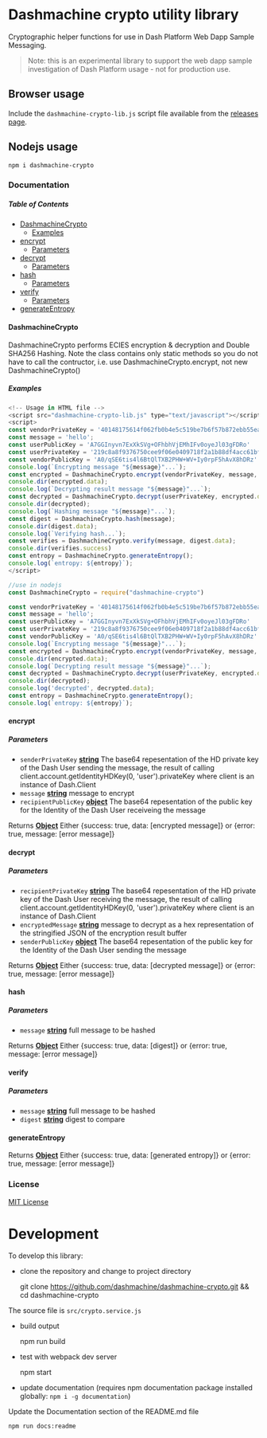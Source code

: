 # Dashmachine crypto utility library

Cryptographic helper functions for use in Dash Platform Web Dapp Sample Messaging.

> Note: this is an experimental library to support the web dapp sample investigation of Dash Platform usage - not for production use.

## Browser usage

Include the `dashmachine-crypto-lib.js` script file available from the [releases page](https://github.com/dashmachine/dashmachine-crypto/releases).

## Nodejs usage

    npm i dashmachine-crypto

### Documentation

<!-- Generated by documentation.js. Update this documentation by updating the source code. -->

##### Table of Contents

-   [DashmachineCrypto](#dashmachinecrypto)
    -   [Examples](#examples)
-   [encrypt](#encrypt)
    -   [Parameters](#parameters)
-   [decrypt](#decrypt)
    -   [Parameters](#parameters-1)
-   [hash](#hash)
    -   [Parameters](#parameters-2)
-   [verify](#verify)
    -   [Parameters](#parameters-3)
-   [generateEntropy](#generateentropy)

#### DashmachineCrypto

DashmachineCrypto performs ECIES encryption & decryption and Double SHA256 Hashing. Note the class contains only static methods so you do not have to call the contructor, i.e. use DashmachineCrypto.encrypt, not new DashmachineCrypto()

##### Examples

```javascript
<!-- Usage in HTML file -->
<script src="dashmachine-crypto-lib.js" type="text/javascript"></script>
<script>
const vendorPrivateKey = '40148175614f062fb0b4e5c519be7b6f57b872ebb55ea719376322fd12547bff'
const message = 'hello';
const userPublicKey = 'A7GGInyvn7ExXkSVg+OFhbhVjEMhIFv0oyeJl03gFDRo'
const userPrivateKey = '219c8a8f9376750cee9f06e0409718f2a1b88df4acc61bf9ed9cf252c8602768'
const vendorPublicKey = 'A0/qSE6tis4l6BtQlTXB2PHW+WV+Iy0rpF5hAvX8hDRz'
console.log(`Encrypting message "${message}"...`);
const encrypted = DashmachineCrypto.encrypt(vendorPrivateKey, message, userPublicKey);
console.dir(encrypted.data);
console.log(`Decrypting result message "${message}"...`);
const decrypted = DashmachineCrypto.decrypt(userPrivateKey, encrypted.data, vendorPublicKey);
console.dir(decrypted);
console.log(`Hashing message "${message}"...`);
const digest = DashmachineCrypto.hash(message);
console.dir(digest.data);
console.log(`Verifying hash...`);
const verifies = DashmachineCrypto.verify(message, digest.data);
console.dir(verifies.success)
const entropy = DashmachineCrypto.generateEntropy();
console.log(`entropy: ${entropy}`);
</script>
```

```javascript
//use in nodejs
const DashmachineCrypto = require("dashmachine-crypto")

const vendorPrivateKey = '40148175614f062fb0b4e5c519be7b6f57b872ebb55ea719376322fd12547bff'
const message = 'hello';
const userPublicKey = 'A7GGInyvn7ExXkSVg+OFhbhVjEMhIFv0oyeJl03gFDRo'
const userPrivateKey = '219c8a8f9376750cee9f06e0409718f2a1b88df4acc61bf9ed9cf252c8602768'
const vendorPublicKey = 'A0/qSE6tis4l6BtQlTXB2PHW+WV+Iy0rpF5hAvX8hDRz'
console.log(`Encrypting message "${message}"...`);
const encrypted = DashmachineCrypto.encrypt(vendorPrivateKey, message, userPublicKey);
console.dir(encrypted.data);
console.log(`Decrypting result message "${message}"...`);
const decrypted = DashmachineCrypto.decrypt(userPrivateKey, encrypted.data, vendorPublicKey);
console.dir(decrypted);
console.log('decrypted', decrypted.data);
const entropy = DashmachineCrypto.generateEntropy();
console.log(`entropy: ${entropy}`);
```

#### encrypt

##### Parameters

-   `senderPrivateKey` **[string](https://developer.mozilla.org/docs/Web/JavaScript/Reference/Global_Objects/String)** The base64 repesentation of the HD private key of the Dash User sending the message, the result of calling client.account.getIdentityHDKey(0, 'user').privateKey where client is an instance of Dash.Client
-   `message` **[string](https://developer.mozilla.org/docs/Web/JavaScript/Reference/Global_Objects/String)** message to encrypt
-   `recipientPublicKey` **[object](https://developer.mozilla.org/docs/Web/JavaScript/Reference/Global_Objects/Object)** The base64 repesentation of the public key for the Identity of the Dash User receiveing the message

Returns **[Object](https://developer.mozilla.org/docs/Web/JavaScript/Reference/Global_Objects/Object)** Either {success: true, data: [encrypted message]} or {error: true, message: [error message]}

#### decrypt

##### Parameters

-   `recipientPrivateKey` **[string](https://developer.mozilla.org/docs/Web/JavaScript/Reference/Global_Objects/String)** The base64 repesentation of the HD private key of the Dash User receiving the message, the result of calling client.account.getIdentityHDKey(0, 'user').privateKey where client is an instance of Dash.Client
-   `encryptedMessage` **[string](https://developer.mozilla.org/docs/Web/JavaScript/Reference/Global_Objects/String)** message to decrypt as a hex representation of the stringified JSON of the encryption result buffer
-   `senderPublicKey` **[object](https://developer.mozilla.org/docs/Web/JavaScript/Reference/Global_Objects/Object)** The base64 repesentation of the public key for the Identity of the Dash User sending the message

Returns **[Object](https://developer.mozilla.org/docs/Web/JavaScript/Reference/Global_Objects/Object)** Either {success: true, data: [decrypted message]} or {error: true, message: [error message]}

#### hash

##### Parameters

-   `message` **[string](https://developer.mozilla.org/docs/Web/JavaScript/Reference/Global_Objects/String)** full message to be hashed

Returns **[Object](https://developer.mozilla.org/docs/Web/JavaScript/Reference/Global_Objects/Object)** Either {success: true, data: [digest]} or {error: true, message: [error message]}

#### verify

##### Parameters

-   `message` **[string](https://developer.mozilla.org/docs/Web/JavaScript/Reference/Global_Objects/String)** full message to be hashed
-   `digest` **[string](https://developer.mozilla.org/docs/Web/JavaScript/Reference/Global_Objects/String)** digest to compare

#### generateEntropy

Returns **[Object](https://developer.mozilla.org/docs/Web/JavaScript/Reference/Global_Objects/Object)** Either {success: true, data: [generated entropy]} or {error: true, message: [error message]}

### License

[MIT License](LICENSE)

# Development

To develop this library:

-   clone the repository and change to project directory 


    git clone  https://github.com/dashmachine/dashmachine-crypto.git && cd dashmachine-crypto

The source file is `src/crypto.service.js`

-   build output


    npm run build

-   test with webpack dev server


    npm start

-   update documentation (requires npm documentation package installed globally:  `npm i -g documentation`)

Update the Documentation section of the README.md file  

    npm run docs:readme
